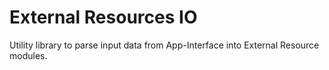 # External Resources IO

Utility library to parse input data from App-Interface into External Resource modules.
